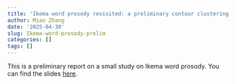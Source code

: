```yaml
---
title: 'Ikema word prosody revisited: a preliminary contour clustering and GAMM analysis'
author: Miao Zhang
date: '2025-04-30'
slug: Ikema-word-prosody-prelim
categories: []
tags: []
---
```


This is a preliminary report on a small study on Ikema word prosody. You can find the slides [here](/2025-04-30-phonlab-ikema/phonlab_20250430.html).